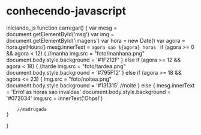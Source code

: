# conhecendo-javascript
iniciando_js
function carregar() {
    var mesg = document.getElementById('msg')
    var img = document.getElementById('imagens')
    var hora = new Date()
    var agora = hora.getHours()
    mesg.innerText = `agora sao ${agora} horas `
    if (agora >= 0 && agora < 12) {
        //manha
        img.src = "foto/manhana.png"
        document.body.style.background = '#1F212F'
    } else if (agora >= 12 && agora < 18) {
        //tarde
        img.src = "foto/tardea.png"
        document.body.style.background = '#795F12'
    } else if (agora >= 18 && agora <= 23) {
        img.src = "foto/noitea.png"
        document.body.style.background = '#131315'
            //noite
    } else {
        mesg.innerText = 'Erro! as horas sao invaldas'
        document.body.style.background = '#072034'
        img.src = innerText('Ohps!')

        //madrugada
    }

}
